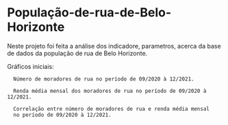 # População-de-rua-de-Belo-Horizonte

Neste projeto foi feita a análise dos indicadore, parametros, acerca da base de dados da população de rua de Belo Horizonte.

Gráficos iniciais:

      Número de moradores de rua no período de 09/2020 à 12/2021.
      
      Renda média mensal dos moradores de rua no período de 09/2020 à 12/2021.
      
      Correlação entre número de moradores de rua e renda média mensal
      no período de 09/2020 à 12/2021.
